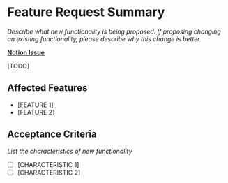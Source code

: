 # Feature Request Summary
*Describe what new functionality is being proposed.
If proposing changing an existing functionality, 
please describe why this change is better.*

**[Notion Issue]()** <br>


[TODO]

## Affected Features
- [FEATURE 1]
- [FEATURE 2]

## Acceptance Criteria
*List the characteristics of new functionality*

- [ ] [CHARACTERISTIC 1]
- [ ] [CHARACTERISTIC 2]
